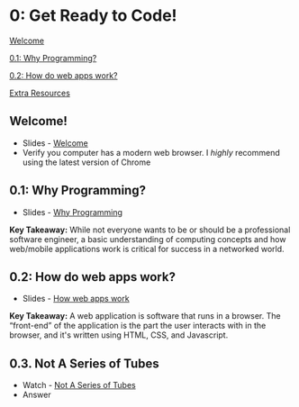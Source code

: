 0: Get Ready to Code!
==========


[Welcome](#welcome)

[0.1: Why Programming?](#whyprogramming)

[0.2: How do web apps work?](#webapps)

[Extra Resources](#resources)


<a id="welcome">Welcome!</a>
-----------------------

+ Slides - [Welcome](https://docs.google.com/presentation/d/1qzr5j12y12tsnm3lORaasEXAD1feV1tAROeGqUhghDs/edit?usp=sharing) 
+ Verify you computer has a modern web browser. I *highly* recommend using the latest version of Chrome


<a id="whyprogramming">0.1: Why Programming?</a>
-----------------------

+ Slides - [Why Programming](https://docs.google.com/presentation/d/1Rot4TxRtLiOUe0K4m8pvF4U188UAjiy0HutrBQ8R42w/edit?usp=sharing) 

**Key Takeaway:** While not everyone wants to be or should be a professional software engineer, a basic understanding of computing concepts and how web/mobile applications work is critical for success in a networked world.

<a id="webapps">0.2: How do web apps work?</a>
-----------------------------

+ Slides - [How web apps work](https://docs.google.com/presentation/d/1Hq5kcp9czKbieHGmuJGwJHu8WybDD1k_JryT4x-jvkQ/edit?usp=sharing) 


**Key Takeaway:** A web application is software that runs in a browser. The “front-end” of the application is the part the user interacts with in the browser, and it's written using HTML, CSS, and Javascript. 

<a id="resources">0.3. Not A Series of Tubes</a>
-----------------------------

+ Watch - [Not A Series of Tubes](http://www.dontfeartheinternet.com/01-not-tubes/)
+ Answer 



